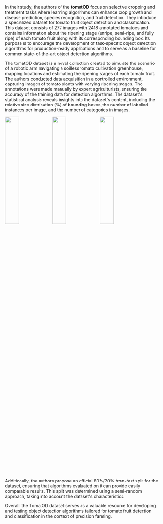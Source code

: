 In their study, the authors of the **tomatOD** focus on selective cropping and treatment tasks where learning algorithms can enhance crop growth and disease prediction, species recognition, and fruit detection. They introduce a specialized dataset for tomato fruit object detection and classification. This dataset consists of 277 images with 2418 annotated tomatoes and contains information about the ripening stage (unripe, semi-ripe, and fully ripe) of each tomato fruit along with its corresponding bounding box. Its purpose is to encourage the development of task-specific object detection algorithms for production-ready applications and to serve as a baseline for common state-of-the-art object detection algorithms. 

The tomatOD dataset is a novel collection created to simulate the scenario of a robotic arm navigating a soilless tomato cultivation greenhouse, mapping locations and estimating the ripening stages of each tomato fruit. The authors conducted data acquisition in a controlled environment, capturing images of tomato plants with varying ripening stages. The annotations were made manually by expert agriculturists, ensuring the accuracy of the training data for detection algorithms. The dataset's statistical analysis reveals insights into the dataset's content, including the relative size distribution (%) of bounding boxes, the number of labelled instances per image, and the number of categories in images. 

<p float="left">
  <img src="https://github.com/supervisely/dataset-tools/assets/78355358/26df1971-6374-49e5-ba3c-5405757078ba" width="30%" />
  <img src="https://github.com/supervisely/dataset-tools/assets/78355358/b9726922-b1da-44fe-aa20-0a9fd319c991" width="30%" /> 
  <img src="https://github.com/supervisely/dataset-tools/assets/78355358/6f6023d5-9d3f-4a0f-8af2-2950797edbe7" width="30%" /> 
</p>

Additionally, the authors propose an official 80%/20% *train*-*test* split for the dataset, ensuring that algorithms evaluated on it can provide easily comparable results. This split was determined using a semi-random approach, taking into account the dataset's characteristics.

Overall, the TomatOD dataset serves as a valuable resource for developing and testing object detection algorithms tailored for tomato fruit detection and classification in the context of precision farming.
